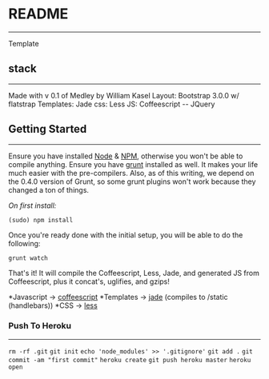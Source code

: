 # README
-----
Template

## stack
-----
Made with v 0.1 of Medley by William Kasel
Layout: Bootstrap 3.0.0 w/ flatstrap
Templates: Jade
css: Less
JS: Coffeescript -- JQuery

## Getting Started
-----
Ensure you have installed [Node](nodejs.org) & [NPM](https://npmjs.org/), otherwise you won't be able to compile anything. Ensure you have [grunt](https://github.com/gruntjs/grunt/) installed as well. It makes your life much easier with the pre-compilers. Also, as of this writing, we depend on the 0.4.0 version of Grunt, so some grunt plugins won't work because they changed a ton of things. 

_On first install:_

  `(sudo) npm install`

Once you're ready done with the initial setup, you will be able to do the following:
  
  `grunt watch`
  
That's it! It will compile the Coffeescript, Less, Jade, and generated JS from Coffeescript, plus it concat's, uglifies, and gzips!

*Javascript -> [coffeescript](js/coffee)
*Templates -> [jade](templates/jade) (compiles to /static (handlebars))
*CSS -> [less](css/less)

### Push To Heroku
---
  `rm -rf .git`
  `git init`
  `echo 'node_modules' >> '.gitignore'`
  `git add .`
  `git commit -am "first commit"`
  `heroku create`
  `git push heroku master`
  `heroku open`
